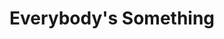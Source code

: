 ---
title: Everybody's Something
slug: everybodys-something
artist: Chance the Rapper
youtube: Gctf0n8b3F4
position: 121
---